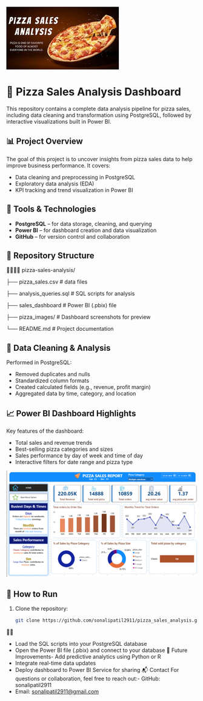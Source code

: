 <img class='wp-image-345 aligncenter' src='pizza_images/pizza.jpeg'></img>

# 🍕 Pizza Sales Analysis Dashboard

This repository contains a complete data analysis pipeline for pizza sales, including data cleaning and transformation using PostgreSQL, followed by interactive visualizations built in Power BI.

## 📊 Project Overview

The goal of this project is to uncover insights from pizza sales data to help improve business performance. It covers:

- Data cleaning and preprocessing in PostgreSQL
- Exploratory data analysis (EDA)
- KPI tracking and trend visualization in Power BI

## 🧰 Tools & Technologies

- **PostgreSQL** – for data storage, cleaning, and querying
- **Power BI** – for dashboard creation and data visualization
- **GitHub** – for version control and collaboration

## 📁 Repository Structure


pizza-sales-analysis/ 

├── pizza_sales.csv                  # data files

├── analysis_queries.sql             # SQL scripts for analysis 

├── sales_dashboard                 # Power BI (.pbix) file 

├── pizza_images/                   # Dashboard screenshots for preview 

└── README.md                      # Project documentation

## 🧪 Data Cleaning & Analysis

Performed in PostgreSQL:
- Removed duplicates and nulls
- Standardized column formats
- Created calculated fields (e.g., revenue, profit margin)
- Aggregated data by time, category, and location

## 📈 Power BI Dashboard Highlights

Key features of the dashboard:
- Total sales and revenue trends
- Best-selling pizza categories and sizes
- Sales performance by day of week and time of day
- Interactive filters for date range and pizza type

![Dashboard Preview](pizza_images/pizza_sales1.png)

## 🚀 How to Run

1. Clone the repository:
   ```bash
   git clone https://github.com/sonalipatil2911/pizza_sales_analysis.git


- Load the SQL scripts into your PostgreSQL database
- Open the Power BI file (.pbix) and connect to your database
📌 Future Improvements- Add predictive analytics using Python or R
- Integrate real-time data updates
- Deploy dashboard to Power BI Service for sharing
📬 Contact For questions or collaboration, feel free to reach out:- GitHub: sonalipatil2911
- Email: sonalipatil2911@gmail.com

